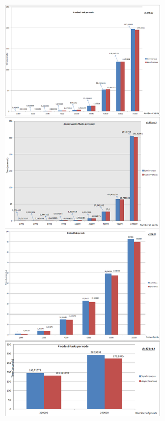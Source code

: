 
![](https://github.com/doinakis/knn-ring-mpi/blob/master/diagrams/4x4.png)
![](https://github.com/doinakis/knn-ring-mpi/blob/master/diagrams/4x8.png)
![](https://github.com/doinakis/knn-ring-mpi/blob/master/diagrams/4x16.png)
![](https://github.com/doinakis/knn-ring-mpi/blob/master/diagrams/4x32.png) 
